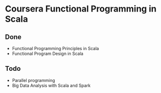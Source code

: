 # Coursera Functional Programming in Scala

## Done

- Functional Programming Principles in Scala 
- Functional Program Design in Scala

## Todo

- Parallel programming
- Big Data Analysis with Scala and Spark

